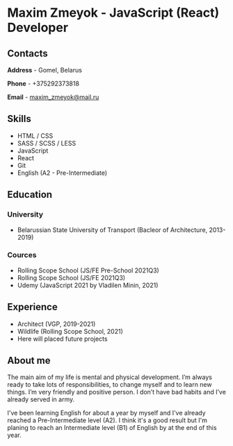 # **Maxim Zmeyok - JavaScript (React) Developer**
## **Contacts**

**Address** - Gomel, Belarus

**Phone** - +375292373818

**Email** - [maxim_zmeyok@mail.ru](maxim_zmeyok@mail.ru)

## **Skills**

- HTML / CSS
- SASS / SCSS / LESS
- JavaScript
- React
- Git
- English (A2 - Pre-Intermediate)

## **Education**

### **University**
- Belarussian State University of Transport (Bacleor of Architecture, 2013-2019)

### **Cources**
- Rolling Scope School (JS/FE Pre-School 2021Q3)
- Rolling Scope School (JS/FE 2021Q3)
- Udemy (JavaScript 2021 by Vladilen Minin, 2021)

## **Experience**
- Architect (VGP, 2019-2021)
- Wildlife (Rolling Scope School, 2021)
- Here will placed future projects

## **About me**
The main aim of my life is mental and physical development. I’m always ready to take lots of responsibilities, to change myself and to learn new things. I’m very friendly and positive person. I don’t have bad habits and I’ve already served in army.

I've been learning English for about a year by myself and I've already reached a Pre-Intermediate level (A2). I think it's a good result but I'm planing to reach an Intermediate level (B1) of English by at the end of this year. 